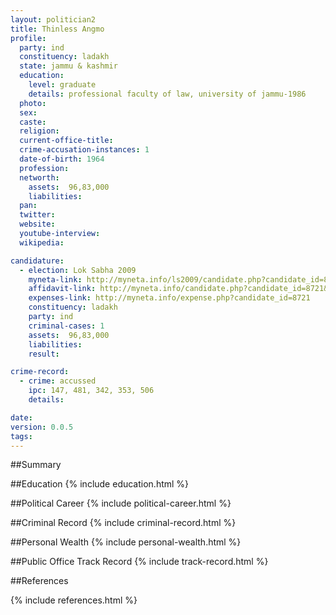 ```yaml
---
layout: politician2
title: Thinless Angmo
profile: 
  party: ind
  constituency: ladakh
  state: jammu & kashmir
  education: 
    level: graduate
    details: professional faculty of law, university of jammu-1986
  photo: 
  sex: 
  caste: 
  religion: 
  current-office-title: 
  crime-accusation-instances: 1
  date-of-birth: 1964
  profession: 
  networth: 
    assets:  96,83,000
    liabilities: 
  pan: 
  twitter: 
  website: 
  youtube-interview: 
  wikipedia: 

candidature: 
  - election: Lok Sabha 2009
    myneta-link: http://myneta.info/ls2009/candidate.php?candidate_id=8721
    affidavit-link: http://myneta.info/candidate.php?candidate_id=8721&scan=original
    expenses-link: http://myneta.info/expense.php?candidate_id=8721
    constituency: ladakh 
    party: ind
    criminal-cases: 1
    assets:  96,83,000
    liabilities: 
    result:  

crime-record: 
  - crime: accussed
    ipc: 147, 481, 342, 353, 506
    details:    

date: 
version: 0.0.5
tags: 
---
```

##Summary


##Education
{% include education.html %}


##Political Career
{% include political-career.html %}


##Criminal Record
{% include criminal-record.html %}


##Personal Wealth
{% include personal-wealth.html %}


##Public Office Track Record
{% include track-record.html %}


##References


{% include references.html %}